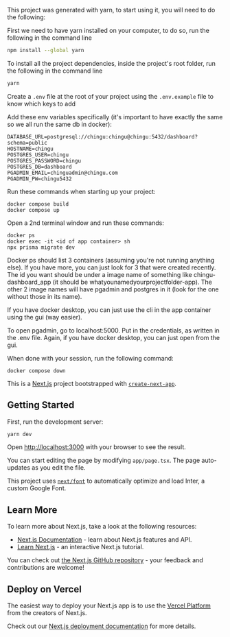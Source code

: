 This project was generated with yarn, to start using it, you will need to do the following:

First we need to have yarn installed on your computer, to do so, run the following in the command line
```bash
npm install --global yarn
```

To install all the project dependencies, inside the project's root folder, run the following in the command line

```bash
yarn
```

Create a `.env` file at the root of your project using the `.env.example` file to know which keys to add


Add these env variables specifically (it's important to have exactly the same so we all run the same db in docker):
```
DATABASE_URL=postgresql://chingu:chingu@chingu:5432/dashboard?schema=public
HOSTNAME=chingu
POSTGRES_USER=chingu
POSTGRES_PASSWORD=chingu
POSTGRES_DB=dashboard
PGADMIN_EMAIL=chinguadmin@chingu.com
PGADMIN_PW=chingu5432
```

Run these commands when starting up your project:

```
docker compose build
docker compose up
```

Open a 2nd terminal window and run these commands:

```
docker ps
docker exec -it <id of app container> sh
npx prisma migrate dev
```

Docker ps should list 3 containers (assuming you're not running anything else). If you have more, you can just look for 3 that were created recently. The
id you want should be under a image name of something like chingu-dashboard_app (it should be whatyounamedyourprojectfolder-app). The other 2 image names will have pgadmin and postgres in it (look for the one without
those in its name).

If you have docker desktop, you can just use the cli in the app container using the gui (way easier).

To open pgadmin, go to localhost:5000. Put in the credentials, as written in the .env file. Again, if you have docker desktop, you can just open from the gui.

When done with your session, run the following command:

```
docker compose down
```

This is a [Next.js](https://nextjs.org/) project bootstrapped with [`create-next-app`](https://github.com/vercel/next.js/tree/canary/packages/create-next-app).

## Getting Started

First, run the development server:

```bash
yarn dev
```

Open [http://localhost:3000](http://localhost:3000) with your browser to see the result.

You can start editing the page by modifying `app/page.tsx`. The page auto-updates as you edit the file.

This project uses [`next/font`](https://nextjs.org/docs/basic-features/font-optimization) to automatically optimize and load Inter, a custom Google Font.

## Learn More

To learn more about Next.js, take a look at the following resources:

- [Next.js Documentation](https://nextjs.org/docs) - learn about Next.js features and API.
- [Learn Next.js](https://nextjs.org/learn) - an interactive Next.js tutorial.

You can check out [the Next.js GitHub repository](https://github.com/vercel/next.js/) - your feedback and contributions are welcome!

## Deploy on Vercel

The easiest way to deploy your Next.js app is to use the [Vercel Platform](https://vercel.com/new?utm_medium=default-template&filter=next.js&utm_source=create-next-app&utm_campaign=create-next-app-readme) from the creators of Next.js.

Check out our [Next.js deployment documentation](https://nextjs.org/docs/deployment) for more details.
